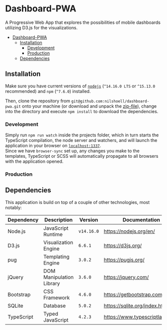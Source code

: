 # Dashboard-PWA

A Progressive Web App that explores the possibilities of mobile dashboards utilizing D3.js for the visualizations.

- [Dashboard-PWA](#dashboard-pwa)
  - [Installation](#installation)
    - [Development](#development)
    - [Production](#production)
  - [Dependencies](#dependencies)

## Installation

Make sure you have current versions of [`nodejs`](https://nodejs.org/en/) (`^14.16.0 LTS` or `^15.13.0` recommended) and `npm` (`^7.6.0`) installed.

Then, clone the repository from `git@github.com:nilshoell/dashboard-pwa.git` onto your machine (or download and unpack the [zip-file](https://github.com/nilshoell/dashboard-pwa/archive/refs/heads/main.zip)), change into the directory and execute `npm install` to download the dependencies.
### Development

Simply run `npm run watch` inside the projects folder, which in turn starts the TypeScript compilation, the node server and watchers, and will launch the application in your browser on [`localhost:1337`](http://localhost:1337).\
Since we have `browser-sync` set up, any changes you make to the templates, TypeScript or SCSS will automatically propagate to all browsers with the application opened.

### Production


## Dependencies

This application is build on top of a couple of other technologies, most notably:

| Dependency | Description              | Version    | Documentation                   |
|------------|--------------------------|------------|---------------------------------|
| Node.js    | JavaScript Runtime       | `v14.16.0` | https://nodejs.org/en/          |
| D3.js      | Visualization Engine     | `6.6.1`    | https://d3js.org/               |
| pug        | Templating Engine        | `3.0.2`    | https://pugjs.org/              |
| jQuery     | DOM Manipulation Library | `3.6.0`    | https://jquery.com/             |
| Bootstrap  | CSS Framework            | `4.6.0`    | https://getbootstrap.com/       |
| SQLite     | Database                 | `5.0.2`    | https://sqlite.org/index.html   |
| TypeScript | Typed JavaScript         | `4.2.3`    | https://www.typescriptlang.org/ |
